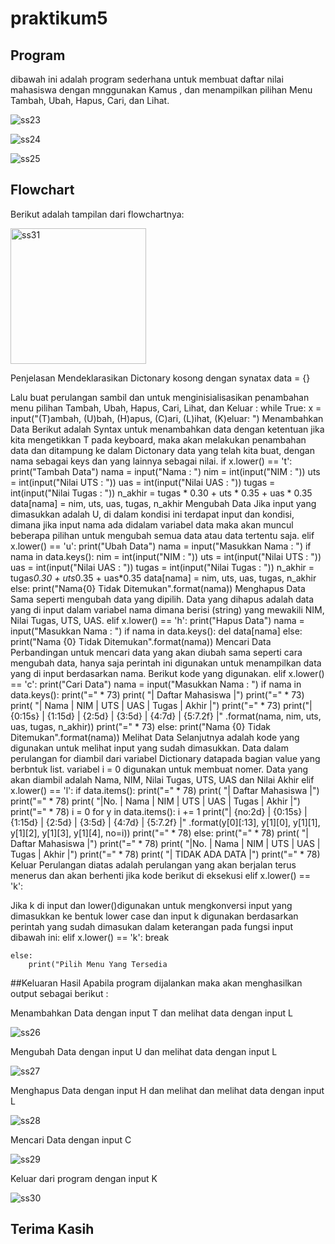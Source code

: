 # praktikum5

## Program
dibawah ini adalah program sederhana untuk membuat daftar nilai mahasiswa dengan mnggunakan Kamus , dan menampilkan pilihan Menu Tambah, Ubah, Hapus, Cari, dan Lihat.

![ss23](https://user-images.githubusercontent.com/115911489/204246407-b5046dd2-aa52-42d7-bc33-be60517e462d.JPG)


![ss24](https://user-images.githubusercontent.com/115911489/204246482-e9dd1ed1-6068-4480-802e-fae9b697f670.JPG)


![ss25](https://user-images.githubusercontent.com/115911489/204246524-c819e9df-e1b1-4945-9678-194f91633be7.JPG)


## Flowchart
Berikut adalah tampilan dari flowchartnya:

<img width="217" alt="ss31" src="https://user-images.githubusercontent.com/115911489/204246871-db4cc05d-059b-45ea-a98f-60140f2af16d.png">

Penjelasan
Mendeklarasikan Dictonary kosong dengan synatax data = {}

Lalu buat perulangan sambil dan untuk menginisialisasikan penambahan menu pilihan Tambah, Ubah, Hapus, Cari, Lihat, dan Keluar :
while True:
    x = input("(T)ambah, (U)bah, (H)apus, (C)ari, (L)ihat, (K)eluar: ")
Menambahkan Data
Berikut adalah Syntax untuk menambahkan data dengan ketentuan jika kita mengetikkan T pada keyboard, maka akan melakukan penambahan data dan ditampung ke dalam Dictonary data yang telah kita buat, dengan nama sebagai keys dan yang lainnya sebagai nilai.
    if x.lower() == 't':
        print("Tambah Data")
        nama = input("Nama           : ")
        nim = int(input("NIM            : "))
        uts = int(input("Nilai UTS      : "))
        uas = int(input("Nilai UAS      : "))
        tugas = int(input("Nilai Tugas    : "))
        n_akhir = tugas * 0.30 + uts * 0.35 + uas * 0.35
        data[nama] = nim, uts, uas, tugas, n_akhir
Mengubah Data
Jika input yang dimasukkan adalah U, di dalam kondisi ini terdapat input dan kondisi, dimana jika input nama ada didalam variabel data maka akan muncul beberapa pilihan untuk mengubah semua data atau data tertentu saja.
elif x.lower() == 'u':
    print("Ubah Data")
    nama = input("Masukkan Nama   : ")
    if nama in data.keys():
        nim = int(input("NIM            : "))
        uts = int(input("Nilai UTS      : "))
        uas = int(input("Nilai UAS      : "))
        tugas = int(input("Nilai Tugas    : "))
        n_akhir = tugas*0.30 + uts*0.35 + uas*0.35
        data[nama] = nim, uts, uas, tugas, n_akhir
    else:
        print("Nama{0} Tidak Ditemukan".format(nama))
Menghapus Data
Sama seperti mengubah data yang dipilih.
Data yang dihapus adalah data yang di input dalam variabel nama dimana berisi (string) yang mewakili NIM, Nilai Tugas, UTS, UAS.
    elif x.lower() == 'h':
        print("Hapus Data")
        nama = input("Masukkan Nama  : ")
        if nama in data.keys():
            del data[nama]
        else:
            print("Nama {0} Tidak Ditemukan".format(nama))
Mencari Data
Perbandingan untuk mencari data yang akan diubah sama seperti cara mengubah data, hanya saja perintah ini digunakan untuk menampilkan data yang di input berdasarkan nama. Berikut kode yang digunakan.
elif x.lower() == 'c':
    print("Cari Data")
    nama = input("Masukkan Nama : ")
    if nama in data.keys():
        print("=" * 73)
        print(
            "|                             Daftar Mahasiswa                          |")
        print("=" * 73)
        print(
            "| Nama            |       NIM       |  UTS  |  UAS  |  Tugas  |  Akhir  |")
        print("=" * 73)
        print("| {0:15s} | {1:15d} | {2:5d} | {3:5d} | {4:7d} | {5:7.2f} |"
              .format(nama, nim, uts, uas, tugas, n_akhir))
        print("=" * 73)
    else:
        print("Nama {0} Tidak Ditemukan".format(nama))
Melihat Data
Selanjutnya adalah kode yang digunakan untuk melihat input yang sudah dimasukkan.
Data dalam perulangan for diambil dari variabel Dictionary datapada bagian value yang berbntuk list. variabel i = 0 digunakan untuk membuat nomer. Data yang akan diambil adalah Nama, NIM, Nilai Tugas, UTS, UAS dan Nilai Akhir
elif x.lower() == 'l':
    if data.items():
        print("=" * 78)
        print(
            "|                               Daftar Mahasiswa                             |")
        print("=" * 78)
        print(
            "|No. | Nama            |       NIM       |  UTS  |  UAS  |  Tugas  |  Akhir  |")
        print("=" * 78)
        i = 0
        for y in data.items():
            i += 1
            print("| {no:2d} | {0:15s} | {1:15d} | {2:5d} | {3:5d} | {4:7d} | {5:7.2f} |"
                  .format(y[0][:13], y[1][0], y[1][1], y[1][2], y[1][3], y[1][4], no=i))
            print("=" * 78)
    else:
        print("=" * 78)
        print(
            "|                               Daftar Mahasiswa                             |")
        print("=" * 78)
        print(
            "|No. | Nama            |       NIM       |  UTS  |  UAS  |  Tugas  |  Akhir  |")
        print("=" * 78)
        print(
            "|                                TIDAK ADA DATA                              |")
        print("=" * 78)
Keluar
Perulangan diatas adalah perulangan yang akan berjalan terus menerus dan akan berhenti jika kode berikut di eksekusi elif x.lower() == 'k':

Jika k di input dan lower()digunakan untuk mengkonversi input yang dimasukkan ke bentuk lower case dan input k digunakan berdasarkan perintah yang sudah dimasukan dalam keterangan pada fungsi input dibawah ini:
    elif x.lower() == 'k':
        break

    else:
        print("Pilih Menu Yang Tersedia
        
##Keluaran Hasil
Apabila program dijalankan maka akan menghasilkan output sebagai berikut :

Menambahkan Data dengan input T dan melihat data dengan input L

![ss26](https://user-images.githubusercontent.com/115911489/204249537-f0edd358-c341-4558-b379-39a1920e898b.JPG)

Mengubah Data dengan input U dan melihat data dengan input L

![ss27](https://user-images.githubusercontent.com/115911489/204249960-4ee5a59e-7cdc-4697-bea9-04cc8668f838.JPG)

Menghapus Data dengan input H dan melihat dan melihat data dengan input L

![ss28](https://user-images.githubusercontent.com/115911489/204250216-a05a5f41-1e71-4983-b5ed-f7129a1c2702.JPG)

Mencari Data dengan input C

![ss29](https://user-images.githubusercontent.com/115911489/204250353-69e1f730-6860-4757-8652-ed2366635912.JPG)


Keluar dari program dengan input K

![ss30](https://user-images.githubusercontent.com/115911489/204250504-5e32e23d-c7fd-4824-a8ba-d8b976bdb804.JPG)

## Terima Kasih

